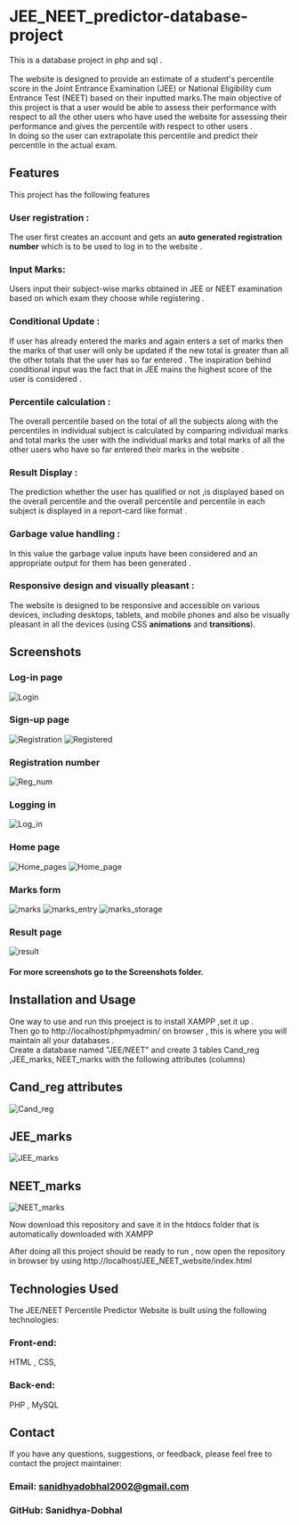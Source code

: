 # JEE_NEET_predictor-database-project
This is a database project in php and sql . <br>
 <br>
 The website is designed to provide an estimate of a student's percentile score in the Joint Entrance Examination (JEE) or National Eligibility cum Entrance Test (NEET) based on their inputted marks.The main objective of this project is that a user would be able to assess their performance with respect to all the other users who have used the website for assessing their performance and gives the percentile with respect to other users . 
 <br>
 In doing so the user can extrapolate this percentile and predict their percentile in the actual exam.<br>
 ## Features
This project has the following features
<br>
### User registration :
The user first creates an account and gets an <b>auto generated registration number</b> which is to be used to log in to the website .
### Input Marks: 
Users  input their subject-wise marks obtained in JEE or NEET examination based on which exam they choose while registering .
### Conditional Update :
If user has already entered the marks and again enters a set of marks then the marks of that user will only be updated if the new total is greater than all the other totals that the user has so far entered . The inspiration behind conditional input was the fact that in JEE mains the highest score of the user is considered .
### Percentile calculation :
The overall percentile based on the total of all the subjects along with the percentiles in individual subject is calculated by comparing individual marks and total marks the user with the individual marks and total marks of all the other users who have so far entered their marks in the website .
### Result Display :
The prediction whether the user has qualified or not ,is displayed based on the overall percentile and the overall percentile and percentile in each subject is displayed in a report-card like format .
### Garbage value handling :
In this value the garbage value inputs have been considered and an appropriate output for them has been generated .
### Responsive design and visually pleasant :
The website is designed to be responsive and accessible on various devices, including desktops, tablets, and mobile phones and also be visually pleasant in all the devices (using CSS <b>animations</b> and <b>transitions</b>).

## Screenshots
### Log-in page
![Login](https://github.com/Sanidhya-Dobhal/JEE_NEET_predictor-database-project/blob/master/Screenshots/Log%20in%20page.png)
### Sign-up page
![Registration](https://github.com/Sanidhya-Dobhal/JEE_NEET_predictor-database-project/blob/master/Screenshots/Registration%20form.png)
![Registered](https://github.com/Sanidhya-Dobhal/JEE_NEET_predictor-database-project/blob/master/Screenshots/User%20Registration.png)
### Registration number
![Reg_num](https://github.com/Sanidhya-Dobhal/JEE_NEET_predictor-database-project/blob/master/Screenshots/Successful%20registration.png)
### Logging in
![Log_in](https://github.com/Sanidhya-Dobhal/JEE_NEET_predictor-database-project/blob/master/Screenshots/Logging%20in%20user.png)
### Home page
![Home_pages](https://github.com/Sanidhya-Dobhal/JEE_NEET_predictor-database-project/blob/master/Screenshots/successful_login_home_page.png)
![Home_page](https://github.com/Sanidhya-Dobhal/JEE_NEET_predictor-database-project/blob/master/Screenshots/Home%20page.png)
### Marks form
![marks](https://github.com/Sanidhya-Dobhal/JEE_NEET_predictor-database-project/blob/master/Screenshots/Sub_marks.png)
![marks_entry](https://github.com/Sanidhya-Dobhal/JEE_NEET_predictor-database-project/blob/master/Screenshots/marks%20entry.png)
![marks_storage](https://github.com/Sanidhya-Dobhal/JEE_NEET_predictor-database-project/blob/master/Screenshots/Successful%20marks%20stored.png)
### Result page
![result](https://github.com/Sanidhya-Dobhal/JEE_NEET_predictor-database-project/blob/master/Screenshots/Result%20page.png)
#### For more screenshots go to the Screenshots folder.
## Installation and Usage
One way to use and run this proeject is to install XAMPP ,set it up .
<br>
Then go to http://localhost/phpmyadmin/ on browser , this is where you will maintain all your databases .
<br>
Create a database named "JEE/NEET" and create 3 tables Cand_reg ,JEE_marks, NEET_marks with the following attributes (columns)
## Cand_reg attributes
![Cand_reg](https://github.com/Sanidhya-Dobhal/JEE_NEET_predictor-database-project/blob/master/Tables/Cand_reg.png)
## JEE_marks
![JEE_marks](https://github.com/Sanidhya-Dobhal/JEE_NEET_predictor-database-project/blob/master/Tables/JEE_marks.png)
## NEET_marks
![NEET_marks](https://github.com/Sanidhya-Dobhal/JEE_NEET_predictor-database-project/blob/master/Tables/NEET_marks.png)
<p>Now download this repository and save it in the htdocs folder that is automatically downloaded with XAMPP </p>
<p>After doing all this project should be ready to run , now open the repository in browser by using http://localhost/JEE_NEET_website/index.html </p>

## Technologies Used
The JEE/NEET Percentile Predictor Website is built using the following technologies:

### Front-end: 
HTML , CSS,
### Back-end: 
PHP , MySQL
## Contact
If you have any questions, suggestions, or feedback, please feel free to contact the project maintainer:

### Email: sanidhyadobhal2002@gmail.com
### GitHub: Sanidhya-Dobhal

